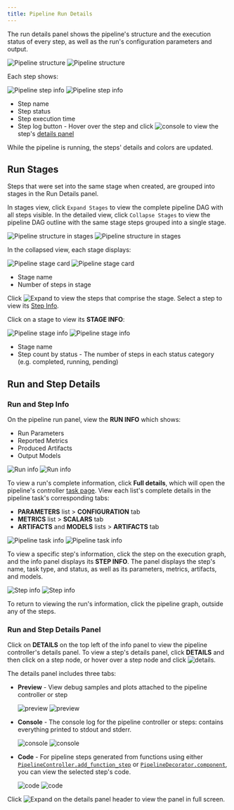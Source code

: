 ```yaml
---
title: Pipeline Run Details
---
```


The run details panel shows the pipeline's structure and the execution status of every step, as well as the run's 
configuration parameters and output. 

![Pipeline structure](../../img/webapp_pipeline_DAG.png#light-mode-only)
![Pipeline structure](../../img/webapp_pipeline_DAG_dark.png#dark-mode-only)

Each step shows: 

![Pipeline step info](../../img/webapp_pipeline_node.png#light-mode-only)
![Pipeline step info](../../img/webapp_pipeline_node_dark.png#dark-mode-only)

* Step name
* Step status
* Step execution time
* Step log button - Hover over the step and click <img src="/docs/latest/icons/ico-console.svg" alt="console" className="icon size-md space-sm" /> 
  to view the step's [details panel](#run-and-step-details-panel) 

While the pipeline is running, the steps' details and colors are updated.

## Run Stages
Steps that were set into the same stage when created, are grouped into stages in the Run Details panel. 

In stages view, click `Expand Stages` to view the complete pipeline DAG with all steps visible. 
In the detailed view, click `Collapse Stages` to view the pipeline DAG outline with the same stage steps grouped into a single stage.

![Pipeline structure in stages](../../img/webapp_pipeline_DAG_collapsed.png#light-mode-only)
![Pipeline structure in stages](../../img/webapp_pipeline_DAG_collapsed_dark.png#dark-mode-only)

In the collapsed view, each stage displays:

<div class="max-w-25"> 

![Pipeline stage card](../../img/webapp_pipeline_stage_card.png#light-mode-only)
![Pipeline stage card](../../img/webapp_pipeline_stage_card_dark.png#dark-mode-only)

</div>

* Stage name 
* Number of steps in stage 

Click <img src="/docs/latest/icons/ico-zoom-to-fit.svg" alt="Expand" className="icon size-md space-md" /> to view the 
steps that comprise the stage. Select a step to view its [Step Info](#run-and-step-info).

Click on a stage to view its **STAGE INFO**:

<div class="max-w-50"> 

![Pipeline stage info](../../img/webapp_pipeline_stage_info.png#light-mode-only)
![Pipeline stage info](../../img/webapp_pipeline_stage_info_dark.png#dark-mode-only)

</div> 

* Stage name
* Step count by status - The number of steps in each status category (e.g. completed, running, pending)


## Run and Step Details
### Run and Step Info

On the pipeline run panel, view the **RUN INFO** which shows: 
* Run Parameters 
* Reported Metrics
* Produced Artifacts 
* Output Models 

<div class="max-w-25"> 

![Run info](../../img/webapp_pipeline_run_info.png#light-mode-only)
![Run info](../../img/webapp_pipeline_run_info_dark.png#dark-mode-only)

</div>

To view a run's complete information, click **Full details**, which will open the pipeline's controller [task page](../webapp_exp_track_visual.md). 
View each list's complete details in the pipeline task's corresponding tabs: 
* **PARAMETERS** list > **CONFIGURATION** tab
* **METRICS** list > **SCALARS** tab
* **ARTIFACTS** and **MODELS** lists > **ARTIFACTS** tab 

![Pipeline task info](../../img/webapp_pipeline_task_info.png#light-mode-only)
![Pipeline task info](../../img/webapp_pipeline_task_info_dark.png#dark-mode-only)

To view a specific step's information, click the step on the execution graph, and the info panel displays its **STEP INFO**. 
The panel displays the step's name, task type, and status, as well as its parameters, metrics, artifacts, and models. 

![Step info](../../img/webapp_pipeline_step_info.png#light-mode-only)
![Step info](../../img/webapp_pipeline_step_info_dark.png#dark-mode-only)

To return to viewing the run's information, click the pipeline graph, outside any of the steps.  

### Run and Step Details Panel

Click on **DETAILS** on the top left of the info panel to view the pipeline controller's details panel. To view a step's 
details panel, click **DETAILS** and then click on a step node, or hover over a step node and click <img src="/docs/latest/icons/ico-console.svg" alt="details" className="icon size-md space-sm" />.

The details panel includes three tabs: 
* **Preview** - View debug samples and plots attached to the pipeline controller or step 

  ![preview](../../img/webapp_pipeline_step_debug.png#light-mode-only)
  ![preview](../../img/webapp_pipeline_step_debug_dark.png#dark-mode-only)

* **Console** - The console log for the pipeline controller or steps: contains everything printed to stdout and stderr.  

  ![console](../../img/webapp_pipeline_step_console.png#light-mode-only)
  ![console](../../img/webapp_pipeline_step_console_dark.png#dark-mode-only)

* **Code** - For pipeline steps generated from functions using either [`PipelineController.add_function_step`](../../references/sdk/automation_controller_pipelinecontroller.md#add_function_step)
or [`PipelineDecorator.component`](../../references/sdk/automation_controller_pipelinedecorator.md#pipelinedecoratorcomponent), 
you can view the selected step's code. 

  ![code](../../img/webapp_pipeline_step_code.png#light-mode-only)
  ![code](../../img/webapp_pipeline_step_code_dark.png#dark-mode-only)

Click <img src="/docs/latest/icons/ico-max-panel.svg" alt="Expand" className="icon size-md space-sm" /> on the details panel header to view the panel in full screen. 
